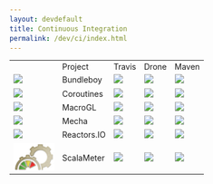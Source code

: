 ```yaml
---
layout: devdefault
title: Continuous Integration
permalink: /dev/ci/index.html
---
```


<table class="projects">
<tr class="projects-title-row">
  <td>
  </td>
  <td>
    Project
  </td>
  <td>
    Travis
  </td>
  <td>
    Drone
  </td>
  <td>
    Maven
  </td>
</tr>

<tr>
  <td>
    <img src="/resources/images/bundleboy-mini-logo.png" height="48" />
  </td>
  <td class="projects-name">
    Bundleboy
  </td>
  <td>
    <a href="https://travis-ci.org/storm-enroute/bundleboy">
      <img src="https://travis-ci.org/storm-enroute/bundleboy.svg?branch=master" />
    </a>
  </td>
  <td>
    <a href="http://ci.storm-enroute.com:443/storm-enroute/bundleboy">
      <img src="http://ci.storm-enroute.com:443/api/badges/storm-enroute/bundleboy/status.svg" />
    </a>
  </td>
  <td>
    <a href="http://mvnrepository.com/artifact/com.storm-enroute/bundleboy_2.11">
      <img src="https://img.shields.io/maven-central/v/com.storm-enroute/bundleboy_2.11.svg" />
    </a>
  </td>
</tr>

<tr>
  <td>
    <img src="/resources/images/border-paper.png" height="48" />
  </td>
  <td class="projects-name">
    Coroutines
  </td>
  <td>
    <a href="https://travis-ci.org/storm-enroute/coroutines">
      <img src="https://travis-ci.org/storm-enroute/coroutines.svg?branch=master" />
    </a>
  </td>
  <td>
    <a href="http://ci.storm-enroute.com:443/storm-enroute/coroutines">
      <img src="http://ci.storm-enroute.com:443/api/badges/storm-enroute/coroutines/status.svg" />
    </a>
  </td>
  <td>
    <a href="http://mvnrepository.com/artifact/com.storm-enroute/coroutines_2.11">
      <img src="https://img.shields.io/maven-central/v/com.storm-enroute/coroutines_2.11.svg" />
    </a>
  </td>
</tr>

<tr>
  <td>
    <img src="/resources/images/macrogl.ico" height="48" />
  </td>
  <td class="projects-name">
    MacroGL
  </td>
  <td>
    <a href="https://travis-ci.org/storm-enroute/macrogl">
      <img src="https://travis-ci.org/storm-enroute/macrogl.svg?branch=master" />
    </a>
  </td>
  <td>
    <a href="http://ci.storm-enroute.com:443/storm-enroute/macrogl">
      <img src="http://ci.storm-enroute.com:443/api/badges/storm-enroute/macrogl/status.svg" />
    </a>
  </td>
  <td>
    <a href="http://mvnrepository.com/artifact/com.storm-enroute/macrogl_2.11">
      <img src="https://img.shields.io/maven-central/v/com.storm-enroute/macrogl_2.11.svg" />
    </a>
  </td>
</tr>

<tr>
  <td>
    <img src="/resources/images/mecha-logo-64.png" height="48" />
  </td>
  <td class="projects-name">
    Mecha
  </td>
  <td>
    <a href="https://travis-ci.org/storm-enroute/mecha">
      <img src="https://travis-ci.org/storm-enroute/mecha.svg?branch=master" />
    </a>
  </td>
  <td>
    <a href="http://ci.storm-enroute.com:443/storm-enroute/mecha">
      <img src="http://ci.storm-enroute.com:443/api/badges/storm-enroute/mecha/status.svg" />
    </a>
  </td>
  <td>
    <a href="http://mvnrepository.com/artifact/com.storm-enroute/mecha">
      <img src="https://img.shields.io/maven-central/v/com.storm-enroute/mecha.svg" />
    </a>
  </td>
</tr>

<tr>
  <td>
    <img src="/resources/images/reactress-gradient.png" height="48" />
  </td>
  <td class="projects-name">
    Reactors.IO
  </td>
  <td>
    <a href="https://travis-ci.org/reactors-io/reactors">
      <img src="https://travis-ci.org/reactors-io/reactors.svg?branch=master" />
    </a>
  </td>
  <td>
    <a href="http://ci.storm-enroute.com:443/reactors-io/reactors">
      <img src="http://ci.storm-enroute.com:443/api/badges/reactors-io/reactors/status.svg" />
    </a>
  </td>
  <td>
    <a href="http://mvnrepository.com/artifact/com.storm-enroute/reactors_2.11">
      <img src="https://img.shields.io/maven-central/v/com.storm-enroute/reactors_2.11.svg" />
    </a>
  </td>
</tr>

<tr>
  <td>
    <img src="/resources/images/scalameter-logo-yellow.png" height="48" />
  </td>
  <td class="projects-name">
    ScalaMeter
  </td>
  <td>
    <a href="https://travis-ci.org/scalameter/scalameter">
      <img src="https://travis-ci.org/scalameter/scalameter.svg?branch=master" />
    </a>
  </td>
  <td>
    <a href="http://ci.storm-enroute.com:443/scalameter/scalameter">
      <img src="http://ci.storm-enroute.com:443/api/badges/scalameter/scalameter/status.svg" />
    </a>
  </td>
  <td>
    <a href="http://mvnrepository.com/artifact/com.storm-enroute/scalameter_2.11">
      <img src="https://img.shields.io/maven-central/v/com.storm-enroute/scalameter_2.11.svg" />
    </a>
  </td>
</tr></table>
